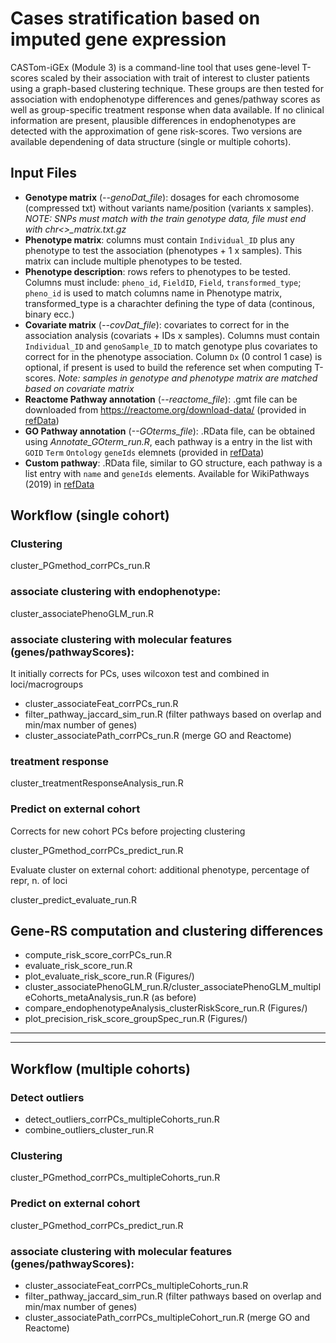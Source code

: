  # Cases stratification based on imputed gene expression
CASTom-iGEx (Module 3) is a command-line tool that uses gene-level T-scores scaled by their association with trait of interest to cluster patients using a graph-based clustering technique. These groups are then tested for association with endophenotype differences and genes/pathway scores as well as group-specific treatment response when data available. If no clinical information are present, plausible differences in endophenotypes are detected with the approximation of gene risk-scores. Two versions are available dependening of data structure (single or multiple cohorts). 

## Input Files
- **Genotype matrix** (*--genoDat_file*): dosages for each chromosome (compressed txt) without variants name/position (variants x samples).  *NOTE: SNPs must match with the train genotype data, file must end with chr<>_matrix.txt.gz*
- **Phenotype matrix**: columns must contain `Individual_ID` plus any phenotype to test the association (phenotypes + 1 x samples). This matrix can include multiple phenotypes to be tested. 
- **Phenotype description**: rows refers to phenotypes to be tested. Columns must include: `pheno_id`, `FieldID`, `Field`,  `transformed_type`;  `pheno_id` is used to match columns name in Phenotype matrix, transformed_type is a charachter defining the type of data (continous, binary ecc.)
- **Covariate matrix** (*--covDat_file*): covariates to correct for in the association analysis (covariats + IDs x samples). Columns must contain `Individual_ID` and `genoSample_ID` to match genotype plus covariates to correct for in the phenotype association. Column `Dx` (0 control 1 case) is optional, if present is used to build the reference set when computing T-scores. *Note: samples in genotype and phenotype matrix are matched based on covariate matrix*
- **Reactome Pathway annotation** (*--reactome_file*): .gmt file can be downloaded from https://reactome.org/download-data/ (provided in [refData](https://gitlab.mpcdf.mpg.de/luciat/castom-igex/-/tree/master/refData/))
- **GO Pathway annotation** (*--GOterms_file*): .RData file, can be obtained using *Annotate_GOterm_run.R*, each pathway is a entry in the list with `GOID` `Term` `Ontology` `geneIds` elemnets (provided in [refData](https://gitlab.mpcdf.mpg.de/luciat/castom-igex/-/tree/master/refData/))
- **Custom pathway**: .RData file, similar to GO structure, each pathway is a list entry with `name` and `geneIds` elements. Available for WikiPathways (2019) in [refData](https://gitlab.mpcdf.mpg.de/luciat/castom-igex/-/tree/master/refData/)

## Workflow (single cohort)
### Clustering
cluster_PGmethod_corrPCs_run.R

### associate clustering with endophenotype:
cluster_associatePhenoGLM_run.R

### associate clustering with molecular features (genes/pathwayScores):
It initially corrects for PCs, uses wilcoxon test and combined in loci/macrogroups

- cluster_associateFeat_corrPCs_run.R
- filter_pathway_jaccard_sim_run.R (filter pathways based on overlap and min/max number of genes)
- cluster_associatePath_corrPCs_run.R (merge GO and Reactome)

### treatment response
cluster_treatmentResponseAnalysis_run.R

### Predict on external cohort
Corrects for new cohort PCs before projecting clustering

cluster_PGmethod_corrPCs_predict_run.R

Evaluate cluster on external cohort: additional phenotype, percentage of repr, n. of loci

cluster_predict_evaluate_run.R


## Gene-RS computation and clustering differences
- compute_risk_score_corrPCs_run.R
- evaluate_risk_score_run.R
- plot_evaluate_risk_score_run.R (Figures/)
- cluster_associatePhenoGLM_run.R/cluster_associatePhenoGLM_multipleCohorts_metaAnalysis_run.R (as before)
- compare_endophenotypeAnalysis_clusterRiskScore_run.R (Figures/)
- plot_precision_risk_score_groupSpec_run.R (Figures/)

***
***

## Workflow (multiple cohorts)
### Detect outliers
- detect_outliers_corrPCs_multipleCohorts_run.R
- combine_outliers_cluster_run.R

### Clustering
cluster_PGmethod_corrPCs_multipleCohorts_run.R

### Predict on external cohort
cluster_PGmethod_corrPCs_predict_run.R

### associate clustering with molecular features (genes/pathwayScores):
- cluster_associateFeat_corrPCs_multipleCohorts_run.R
- filter_pathway_jaccard_sim_run.R (filter pathways based on overlap and min/max number of genes)
- cluster_associatePath_corrPCs_multipleCohort_run.R (merge GO and Reactome)



